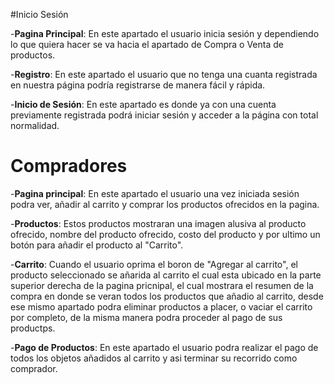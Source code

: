 #Inicio Sesión 

-**Pagina Principal**: En este apartado el usuario inicia sesión y dependiendo lo que quiera hacer se va hacia el apartado de Compra o Venta de productos. 

-**Registro**: En este apartado el usuario que no tenga una cuanta registrada en nuestra página podría registrarse de manera fácil y rápida. 

-**Inicio de Sesión**: En este apartado es donde ya con una cuenta previamente registrada podrá iniciar sesión y acceder a la página con total normalidad. 

# Compradores

-**Pagina principal**: En este apartado el usuario una vez iniciada sesión podra ver, añadir al carrito y comprar los productos ofrecidos en la pagina.

-**Productos**: Estos productos mostraran una imagen alusiva al producto ofrecido, nombre del producto ofrecido, costo del producto y por ultimo un botón para añadir el producto al "Carrito". 

-**Carrito**: Cuando el usuario oprima el boron de "Agregar al carrito", el producto seleccionado se añarida al carrito el cual esta ubicado en la parte superior derecha de la pagina pricnipal,
el cual mostrara el resumen de la compra en donde se veran todos los productos que añadio al carrito, desde ese mismo apartado podra eliminar productos a placer, o vaciar el carrito por completo, de la misma manera podra proceder al pago de sus productps.

-**Pago de Productos**: En este apartado el usuario podra realizar el pago de todos los objetos añadidos al carrito y asi terminar su recorrido como comprador.
